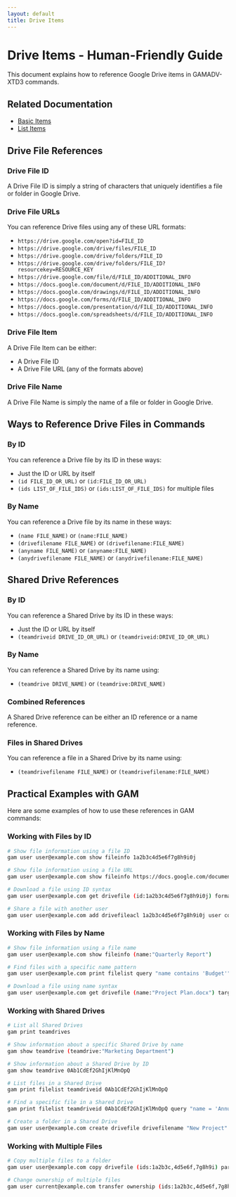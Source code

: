 ```yaml
---
layout: default
title: Drive Items
---
```


# Drive Items - Human-Friendly Guide

This document explains how to reference Google Drive items in GAMADV-XTD3 commands.

## Related Documentation
- [Basic Items](Basic-Items)
- [List Items](List-Items)

## Drive File References

### Drive File ID
A Drive File ID is simply a string of characters that uniquely identifies a file or folder in Google Drive.

### Drive File URLs
You can reference Drive files using any of these URL formats:
- `https://drive.google.com/open?id=FILE_ID`
- `https://drive.google.com/drive/files/FILE_ID`
- `https://drive.google.com/drive/folders/FILE_ID`
- `https://drive.google.com/drive/folders/FILE_ID?resourcekey=RESOURCE_KEY`
- `https://drive.google.com/file/d/FILE_ID/ADDITIONAL_INFO`
- `https://docs.google.com/document/d/FILE_ID/ADDITIONAL_INFO`
- `https://docs.google.com/drawings/d/FILE_ID/ADDITIONAL_INFO`
- `https://docs.google.com/forms/d/FILE_ID/ADDITIONAL_INFO`
- `https://docs.google.com/presentation/d/FILE_ID/ADDITIONAL_INFO`
- `https://docs.google.com/spreadsheets/d/FILE_ID/ADDITIONAL_INFO`

### Drive File Item
A Drive File Item can be either:
- A Drive File ID
- A Drive File URL (any of the formats above)

### Drive File Name
A Drive File Name is simply the name of a file or folder in Google Drive.

## Ways to Reference Drive Files in Commands

### By ID
You can reference a Drive file by its ID in these ways:
- Just the ID or URL by itself
- `(id FILE_ID_OR_URL)` or `(id:FILE_ID_OR_URL)`
- `(ids LIST_OF_FILE_IDS)` or `(ids:LIST_OF_FILE_IDS)` for multiple files

### By Name
You can reference a Drive file by its name in these ways:
- `(name FILE_NAME)` or `(name:FILE_NAME)`
- `(drivefilename FILE_NAME)` or `(drivefilename:FILE_NAME)`
- `(anyname FILE_NAME)` or `(anyname:FILE_NAME)`
- `(anydrivefilename FILE_NAME)` or `(anydrivefilename:FILE_NAME)`

## Shared Drive References

### By ID
You can reference a Shared Drive by its ID in these ways:
- Just the ID or URL by itself
- `(teamdriveid DRIVE_ID_OR_URL)` or `(teamdriveid:DRIVE_ID_OR_URL)`

### By Name
You can reference a Shared Drive by its name using:
- `(teamdrive DRIVE_NAME)` or `(teamdrive:DRIVE_NAME)`

### Combined References
A Shared Drive reference can be either an ID reference or a name reference.

### Files in Shared Drives
You can reference a file in a Shared Drive by its name using:
- `(teamdrivefilename FILE_NAME)` or `(teamdrivefilename:FILE_NAME)`

## Practical Examples with GAM

Here are some examples of how to use these references in GAM commands:

### Working with Files by ID

```bash
# Show file information using a file ID
gam user user@example.com show fileinfo 1a2b3c4d5e6f7g8h9i0j

# Show file information using a file URL
gam user user@example.com show fileinfo https://docs.google.com/document/d/1a2b3c4d5e6f7g8h9i0j/edit

# Download a file using ID syntax
gam user user@example.com get drivefile (id:1a2b3c4d5e6f7g8h9i0j) format docx targetfolder ~/Downloads

# Share a file with another user
gam user user@example.com add drivefileacl 1a2b3c4d5e6f7g8h9i0j user colleague@example.com role writer
```

### Working with Files by Name

```bash
# Show file information using a file name
gam user user@example.com show fileinfo (name:"Quarterly Report")

# Find files with a specific name pattern
gam user user@example.com print filelist query "name contains 'Budget'" fields id,name,owners

# Download a file using name syntax
gam user user@example.com get drivefile (name:"Project Plan.docx") targetfolder ~/Downloads
```

### Working with Shared Drives

```bash
# List all Shared Drives
gam print teamdrives

# Show information about a specific Shared Drive by name
gam show teamdrive (teamdrive:"Marketing Department")

# Show information about a Shared Drive by ID
gam show teamdrive 0Ab1CdEf2GhIjKlMnOpQ

# List files in a Shared Drive
gam print filelist teamdriveid 0Ab1CdEf2GhIjKlMnOpQ

# Find a specific file in a Shared Drive
gam print filelist teamdriveid 0Ab1CdEf2GhIjKlMnOpQ query "name = 'Annual Report.pdf'"

# Create a folder in a Shared Drive
gam user user@example.com create drivefile drivefilename "New Project" mimetype gfolder teamdriveid 0Ab1CdEf2GhIjKlMnOpQ
```

### Working with Multiple Files

```bash
# Copy multiple files to a folder
gam user user@example.com copy drivefile (ids:1a2b3c,4d5e6f,7g8h9i) parentid 0Ab1CdEf2GhIjKlMnOpQ

# Change ownership of multiple files
gam user current@example.com transfer ownership (ids:1a2b3c,4d5e6f,7g8h9i) user new@example.com
```